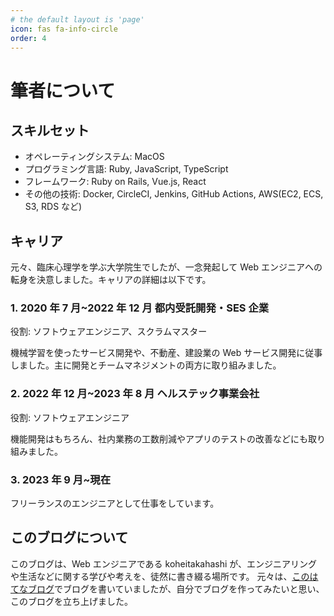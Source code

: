 ```yaml
---
# the default layout is 'page'
icon: fas fa-info-circle
order: 4
---
```


# 筆者について

## スキルセット

- オペレーティングシステム: MacOS
- プログラミング言語: Ruby, JavaScript, TypeScript
- フレームワーク: Ruby on Rails, Vue.js, React
- その他の技術: Docker, CircleCI, Jenkins, GitHub Actions, AWS(EC2, ECS, S3, RDS など)

## キャリア

元々、臨床心理学を学ぶ大学院生でしたが、一念発起して Web エンジニアへの転身を決意しました。キャリアの詳細は以下です。

### 1. 2020 年 7 月~2022 年 12 月 都内受託開発・SES 企業

役割: ソフトウェアエンジニア、スクラムマスター

機械学習を使ったサービス開発や、不動産、建設業の Web サービス開発に従事しました。主に開発とチームマネジメントの両方に取り組みました。

### 2. 2022 年 12 月~2023 年 8 月 ヘルステック事業会社

役割: ソフトウェアエンジニア

機能開発はもちろん、社内業務の工数削減やアプリのテストの改善などにも取り組みました。

### 3. 2023 年 9 月~現在

フリーランスのエンジニアとして仕事をしています。

## このブログについて

このブログは、Web エンジニアである koheitakahashi が、エンジニアリングや生活などに関する学びや考えを、徒然に書き綴る場所です。
元々は、[このはてなブログ](https://nmp300.hatenablog.com)でブログを書いていましたが、自分でブログを作ってみたいと思い、このブログを立ち上げました。
